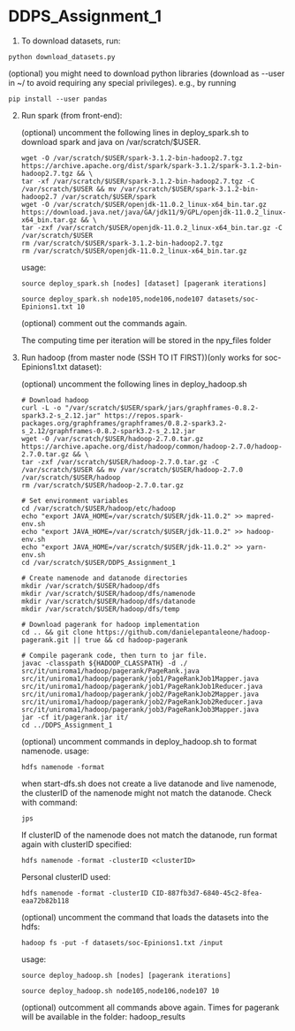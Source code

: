 # DDPS_Assignment_1


1. To download datasets, run:

```console
python download_datasets.py
```

(optional) you might need to download python libraries (download as --user in ~/ to avoid requiring any special privileges). e.g., by running 

```console
pip install --user pandas
```

2. Run spark (from front-end):

    (optional) uncomment the following lines in deploy_spark.sh to download spark and java on /var/scratch/$USER.
    ```console
    wget -O /var/scratch/$USER/spark-3.1.2-bin-hadoop2.7.tgz https://archive.apache.org/dist/spark/spark-3.1.2/spark-3.1.2-bin-hadoop2.7.tgz && \
    tar -xf /var/scratch/$USER/spark-3.1.2-bin-hadoop2.7.tgz -C /var/scratch/$USER && mv /var/scratch/$USER/spark-3.1.2-bin-hadoop2.7 /var/scratch/$USER/spark
    wget -O /var/scratch/$USER/openjdk-11.0.2_linux-x64_bin.tar.gz https://download.java.net/java/GA/jdk11/9/GPL/openjdk-11.0.2_linux-x64_bin.tar.gz && \
    tar -zxf /var/scratch/$USER/openjdk-11.0.2_linux-x64_bin.tar.gz -C /var/scratch/$USER
    rm /var/scratch/$USER/spark-3.1.2-bin-hadoop2.7.tgz
    rm /var/scratch/$USER/openjdk-11.0.2_linux-x64_bin.tar.gz
    ```

	usage: 
    
    ```console
    source deploy_spark.sh [nodes] [dataset] [pagerank iterations]
    ```

    ```console
    source deploy_spark.sh node105,node106,node107 datasets/soc-Epinions1.txt 10
    ```

    (optional) comment out the commands again.

    The computing time per iteration will be stored in the npy_files folder

3. Run hadoop (from master node (SSH TO IT FIRST))(only works for soc-Epinions1.txt dataset):

    (optional) uncomment the following lines in deploy_hadoop.sh
    ```console 
    # Download hadoop
    curl -L -o "/var/scratch/$USER/spark/jars/graphframes-0.8.2-spark3.2-s_2.12.jar" https://repos.spark-packages.org/graphframes/graphframes/0.8.2-spark3.2-s_2.12/graphframes-0.8.2-spark3.2-s_2.12.jar
    wget -O /var/scratch/$USER/hadoop-2.7.0.tar.gz https://archive.apache.org/dist/hadoop/common/hadoop-2.7.0/hadoop-2.7.0.tar.gz && \
    tar -zxf /var/scratch/$USER/hadoop-2.7.0.tar.gz -C /var/scratch/$USER && mv /var/scratch/$USER/hadoop-2.7.0 /var/scratch/$USER/hadoop
    rm /var/scratch/$USER/hadoop-2.7.0.tar.gz

    # Set environment variables
    cd /var/scratch/$USER/hadoop/etc/hadoop
    echo "export JAVA_HOME=/var/scratch/$USER/jdk-11.0.2" >> mapred-env.sh
    echo "export JAVA_HOME=/var/scratch/$USER/jdk-11.0.2" >> hadoop-env.sh
    echo "export JAVA_HOME=/var/scratch/$USER/jdk-11.0.2" >> yarn-env.sh
    cd /var/scratch/$USER/DDPS_Assignment_1

    # Create namenode and datanode directories
    mkdir /var/scratch/$USER/hadoop/dfs
    mkdir /var/scratch/$USER/hadoop/dfs/namenode
    mkdir /var/scratch/$USER/hadoop/dfs/datanode
    mkdir /var/scratch/$USER/hadoop/dfs/temp

    # Download pagerank for hadoop implementation
    cd .. && git clone https://github.com/danielepantaleone/hadoop-pagerank.git || true && cd hadoop-pagerank

    # Compile pagerank code, then turn to jar file.
    javac -classpath ${HADOOP_CLASSPATH} -d ./ src/it/uniroma1/hadoop/pagerank/PageRank.java src/it/uniroma1/hadoop/pagerank/job1/PageRankJob1Mapper.java src/it/uniroma1/hadoop/pagerank/job1/PageRankJob1Reducer.java src/it/uniroma1/hadoop/pagerank/job2/PageRankJob2Mapper.java src/it/uniroma1/hadoop/pagerank/job2/PageRankJob2Reducer.java src/it/uniroma1/hadoop/pagerank/job3/PageRankJob3Mapper.java 
    jar -cf it/pagerank.jar it/
    cd ../DDPS_Assignment_1
    ```

    
    (optional) uncomment commands in deploy_hadoop.sh to format namenode.
    usage: 
    ```console
    hdfs namenode -format
    ```

    when start-dfs.sh does not create a live datanode and live namenode, the clusterID of the namenode might not match the datanode. Check with command:
    ```console 
    jps
    ```
    If clusterID of the namenode does not match the datanode, run format again with clusterID specified:
    
    ```console 
    hdfs namenode -format -clusterID <clusterID>
    ```
    Personal clusterID used:
    ```console 
    hdfs namenode -format -clusterID CID-887fb3d7-6840-45c2-8fea-eaa72b82b118
    ```

    (optional) uncomment the command that loads the datasets into the hdfs:
    ```console 
    hadoop fs -put -f datasets/soc-Epinions1.txt /input
    ```

    usage: 

    ```console 
    source deploy_hadoop.sh [nodes] [pagerank iterations]
    ```
    ```console
    source deploy_hadoop.sh node105,node106,node107 10
    ```
    (optional) outcomment all commands above again.
    Times for pagerank will be available in the folder: hadoop_results
